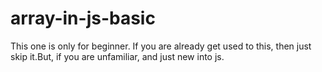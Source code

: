 # array-in-js-basic
This one is only for beginner. If you are already get used to this, then just skip it.But, if you are unfamiliar, and just new into js.

